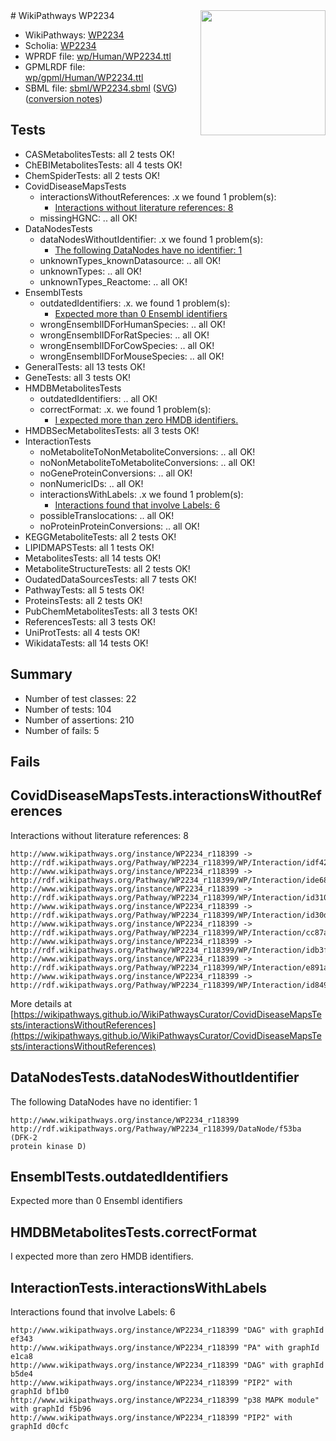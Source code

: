 <img style="float: right; width: 200px" src="../logo.png" />
# WikiPathways WP2234

* WikiPathways: [WP2234](https://identifiers.org/wikipathways:WP2234)
* Scholia: [WP2234](https://scholia.toolforge.org/wikipathways/WP2234)
* WPRDF file: [wp/Human/WP2234.ttl](../wp/Human/WP2234.ttl)
* GPMLRDF file: [wp/gpml/Human/WP2234.ttl](../wp/gpml/Human/WP2234.ttl)
* SBML file: [sbml/WP2234.sbml](../sbml/WP2234.sbml) ([SVG](../sbml/WP2234.svg)) ([conversion notes](../sbml/WP2234.txt))

## Tests
* CASMetabolitesTests: all 2 tests OK!
* ChEBIMetabolitesTests: all 4 tests OK!
* ChemSpiderTests: all 2 tests OK!
* CovidDiseaseMapsTests
    * interactionsWithoutReferences: .x we found 1 problem(s):
        * [Interactions without literature references: 8](#2e295936)
    * missingHGNC: .. all OK!
* DataNodesTests
    * dataNodesWithoutIdentifier: .x we found 1 problem(s):
        * [The following DataNodes have no identifier: 1](#d2d32fa0)
    * unknownTypes_knownDatasource: .. all OK!
    * unknownTypes: .. all OK!
    * unknownTypes_Reactome: .. all OK!
* EnsemblTests
    * outdatedIdentifiers: .x. we found 1 problem(s):
        * [Expected more than 0 Ensembl identifiers](#f44398b7)
    * wrongEnsemblIDForHumanSpecies: .. all OK!
    * wrongEnsemblIDForRatSpecies: .. all OK!
    * wrongEnsemblIDForCowSpecies: .. all OK!
    * wrongEnsemblIDForMouseSpecies: .. all OK!
* GeneralTests: all 13 tests OK!
* GeneTests: all 3 tests OK!
* HMDBMetabolitesTests
    * outdatedIdentifiers: .. all OK!
    * correctFormat: .x. we found 1 problem(s):
        * [I expected more than zero HMDB identifiers.](#ad154c1e)
* HMDBSecMetabolitesTests: all 3 tests OK!
* InteractionTests
    * noMetaboliteToNonMetaboliteConversions: .. all OK!
    * noNonMetaboliteToMetaboliteConversions: .. all OK!
    * noGeneProteinConversions: .. all OK!
    * nonNumericIDs: .. all OK!
    * interactionsWithLabels: .x we found 1 problem(s):
        * [Interactions found that involve Labels: 6](#630d267d)
    * possibleTranslocations: .. all OK!
    * noProteinProteinConversions: .. all OK!
* KEGGMetaboliteTests: all 2 tests OK!
* LIPIDMAPSTests: all 1 tests OK!
* MetabolitesTests: all 14 tests OK!
* MetaboliteStructureTests: all 2 tests OK!
* OudatedDataSourcesTests: all 7 tests OK!
* PathwayTests: all 5 tests OK!
* ProteinsTests: all 2 tests OK!
* PubChemMetabolitesTests: all 3 tests OK!
* ReferencesTests: all 3 tests OK!
* UniProtTests: all 4 tests OK!
* WikidataTests: all 14 tests OK!


## Summary

* Number of test classes: 22
* Number of tests: 104
* Number of assertions: 210
* Number of fails: 5

## Fails

<a name="2e295936" />

## CovidDiseaseMapsTests.interactionsWithoutReferences

Interactions without literature references: 8
```
http://www.wikipathways.org/instance/WP2234_r118399 -> http://rdf.wikipathways.org/Pathway/WP2234_r118399/WP/Interaction/idf426a0a5
http://www.wikipathways.org/instance/WP2234_r118399 -> http://rdf.wikipathways.org/Pathway/WP2234_r118399/WP/Interaction/ide68c72ed
http://www.wikipathways.org/instance/WP2234_r118399 -> http://rdf.wikipathways.org/Pathway/WP2234_r118399/WP/Interaction/id310f8151
http://www.wikipathways.org/instance/WP2234_r118399 -> http://rdf.wikipathways.org/Pathway/WP2234_r118399/WP/Interaction/id30d56479
http://www.wikipathways.org/instance/WP2234_r118399 -> http://rdf.wikipathways.org/Pathway/WP2234_r118399/WP/Interaction/cc87a
http://www.wikipathways.org/instance/WP2234_r118399 -> http://rdf.wikipathways.org/Pathway/WP2234_r118399/WP/Interaction/idb3f3d277
http://www.wikipathways.org/instance/WP2234_r118399 -> http://rdf.wikipathways.org/Pathway/WP2234_r118399/WP/Interaction/e891a
http://www.wikipathways.org/instance/WP2234_r118399 -> http://rdf.wikipathways.org/Pathway/WP2234_r118399/WP/Interaction/id84955c83
```

More details at [https://wikipathways.github.io/WikiPathwaysCurator/CovidDiseaseMapsTests/interactionsWithoutReferences](https://wikipathways.github.io/WikiPathwaysCurator/CovidDiseaseMapsTests/interactionsWithoutReferences)

<a name="d2d32fa0" />

## DataNodesTests.dataNodesWithoutIdentifier

The following DataNodes have no identifier: 1
```
http://www.wikipathways.org/instance/WP2234_r118399 http://rdf.wikipathways.org/Pathway/WP2234_r118399/DataNode/f53ba (DFK-2
protein kinase D)
```

<a name="f44398b7" />

## EnsemblTests.outdatedIdentifiers

Expected more than 0 Ensembl identifiers
<a name="ad154c1e" />

## HMDBMetabolitesTests.correctFormat

I expected more than zero HMDB identifiers.
<a name="630d267d" />

## InteractionTests.interactionsWithLabels

Interactions found that involve Labels: 6
```
http://www.wikipathways.org/instance/WP2234_r118399 "DAG" with graphId ef343
http://www.wikipathways.org/instance/WP2234_r118399 "PA" with graphId e1ca8
http://www.wikipathways.org/instance/WP2234_r118399 "DAG" with graphId b5de4
http://www.wikipathways.org/instance/WP2234_r118399 "PIP2" with graphId bf1b0
http://www.wikipathways.org/instance/WP2234_r118399 "p38 MAPK module" with graphId f5b96
http://www.wikipathways.org/instance/WP2234_r118399 "PIP2" with graphId d0cfc
```

